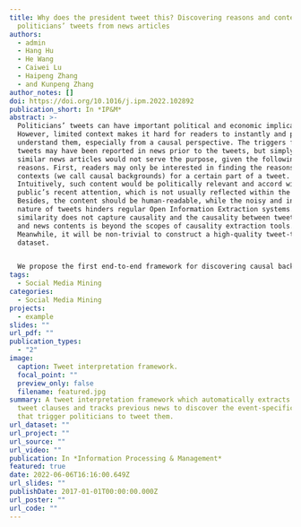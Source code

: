 ```yaml
---
title: Why does the president tweet this? Discovering reasons and contexts for
  politicians’ tweets from news articles
authors:
  - admin
  - Hang Hu
  - He Wang
  - Caiwei Lu
  - Haipeng Zhang
  - and Kunpeng Zhang
author_notes: []
doi: https://doi.org/10.1016/j.ipm.2022.102892
publication_short: In *IP&M*
abstract: >-
  Politicians’ tweets can have important political and economic implications.
  However, limited context makes it hard for readers to instantly and precisely
  understand them, especially from a causal perspective. The triggers for these
  tweets may have been reported in news prior to the tweets, but simply finding
  similar news articles would not serve the purpose, given the following
  reasons. First, readers may only be interested in finding the reasons and
  contexts (we call causal backgrounds) for a certain part of a tweet.
  Intuitively, such content would be politically relevant and accord with
  public’s recent attention, which is not usually reflected within the context.
  Besides, the content should be human-readable, while the noisy and informal
  nature of tweets hinders regular Open Information Extraction systems. Second,
  similarity does not capture causality and the causality between tweet contents
  and news contents is beyond the scopes of causality extraction tools.
  Meanwhile, it will be non-trivial to construct a high-quality tweet-to-intent
  dataset.


  We propose the first end-to-end framework for discovering causal backgrounds of politicians’ tweets by: 1. Designing an Open IE system considering rule-free representations for tweets; 2. Introducing sources like Wikipedia linkage and edit history to identify focal contents; 3. Finding implicit causalities between different contexts using explicit causalities learned elsewhere. We curate a comprehensive dataset of interpretations from political journalists for 533 tweets from 5 US politicians. On average, we obtain the correct answers within top-2 recommendations. We make our dataset and framework code publicly available.
tags:
  - Social Media Mining
categories:
  - Social Media Mining
projects:
  - example
slides: ""
url_pdf: ""
publication_types:
  - "2"
image:
  caption: Tweet interpretation framework.
  focal_point: ""
  preview_only: false
  filename: featured.jpg
summary: A tweet interpretation framework which automatically extracts focal
  tweet clauses and tracks previous news to discover the event-specific reasons
  that trigger politicians to tweet them.
url_dataset: ""
url_project: ""
url_source: ""
url_video: ""
publication: In *Information Processing & Management*
featured: true
date: 2022-06-06T16:16:00.649Z
url_slides: ""
publishDate: 2017-01-01T00:00:00.000Z
url_poster: ""
url_code: ""
---
```

